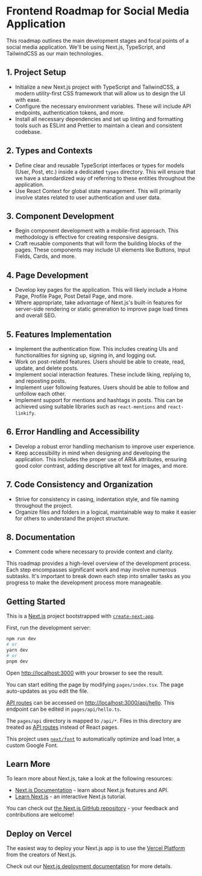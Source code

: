 # Frontend Roadmap for Social Media Application

This roadmap outlines the main development stages and focal points of a social media application. We'll be using Next.js, TypeScript, and TailwindCSS as our main technologies.

## 1. Project Setup

- Initialize a new Next.js project with TypeScript and TailwindCSS, a modern utility-first CSS framework that will allow us to design the UI with ease.
- Configure the necessary environment variables. These will include API endpoints, authentication tokens, and more.
- Install all necessary dependencies and set up linting and formatting tools such as ESLint and Prettier to maintain a clean and consistent codebase.

## 2. Types and Contexts

- Define clear and reusable TypeScript interfaces or types for models (User, Post, etc.) inside a dedicated `types` directory. This will ensure that we have a standardized way of referring to these entities throughout the application.
- Use React Context for global state management. This will primarily involve states related to user authentication and user data.

## 3. Component Development

- Begin component development with a mobile-first approach. This methodology is effective for creating responsive designs.
- Craft reusable components that will form the building blocks of the pages. These components may include UI elements like Buttons, Input Fields, Cards, and more.

## 4. Page Development

- Develop key pages for the application. This will likely include a Home Page, Profile Page, Post Detail Page, and more.
- Where appropriate, take advantage of Next.js's built-in features for server-side rendering or static generation to improve page load times and overall SEO.

## 5. Features Implementation

- Implement the authentication flow. This includes creating UIs and functionalities for signing up, signing in, and logging out.
- Work on post-related features. Users should be able to create, read, update, and delete posts.
- Implement social interaction features. These include liking, replying to, and reposting posts.
- Implement user following features. Users should be able to follow and unfollow each other.
- Implement support for mentions and hashtags in posts. This can be achieved using suitable libraries such as `react-mentions` and `react-linkify`.

## 6. Error Handling and Accessibility

- Develop a robust error handling mechanism to improve user experience.
- Keep accessibility in mind when designing and developing the application. This includes the proper use of ARIA attributes, ensuring good color contrast, adding descriptive alt text for images, and more.

## 7. Code Consistency and Organization

- Strive for consistency in casing, indentation style, and file naming throughout the project.
- Organize files and folders in a logical, maintainable way to make it easier for others to understand the project structure.

## 8. Documentation

- Comment code where necessary to provide context and clarity.

This roadmap provides a high-level overview of the development process. Each step encompasses significant work and may involve numerous subtasks. It's important to break down each step into smaller tasks as you progress to make the development process more manageable.

## Getting Started

This is a [Next.js](https://nextjs.org/) project bootstrapped with [`create-next-app`](https://github.com/vercel/next.js/tree/canary/packages/create-next-app).

First, run the development server:

```bash
npm run dev
# or
yarn dev
# or
pnpm dev
```

Open [http://localhost:3000](http://localhost:3000) with your browser to see the result.

You can start editing the page by modifying `pages/index.tsx`. The page auto-updates as you edit the file.

[API routes](https://nextjs.org/docs/api-routes/introduction) can be accessed on [http://localhost:3000/api/hello](http://localhost:3000/api/hello). This endpoint can be edited in `pages/api/hello.ts`.

The `pages/api` directory is mapped to `/api/*`. Files in this directory are treated as [API routes](https://nextjs.org/docs/api-routes/introduction) instead of React pages.

This project uses [`next/font`](https://nextjs.org/docs/basic-features/font-optimization) to automatically optimize and load Inter, a custom Google Font.

## Learn More

To learn more about Next.js, take a look at the following resources:

- [Next.js Documentation](https://nextjs.org/docs) - learn about Next.js features and API.
- [Learn Next.js](https://nextjs.org/learn) - an interactive Next.js tutorial.

You can check out [the Next.js GitHub repository](https://github.com/vercel/next.js/) - your feedback and contributions are welcome!

## Deploy on Vercel

The easiest way to deploy your Next.js app is to use the [Vercel Platform](https://vercel.com/new?utm_medium=default-template&filter=next.js&utm_source=create-next-app&utm_campaign=create-next-app-readme) from the creators of Next.js.

Check out our [Next.js deployment documentation](https://nextjs.org/docs/deployment) for more details.
